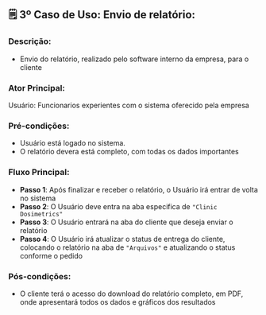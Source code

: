 ## 🗒️ **3º Caso de Uso:  Envio de relatório**:  

### Descrição: 
* Envio do relatório, realizado pelo software interno da empresa, para o cliente

### Ator Principal: 
   Usuário: Funcionarios experientes com o sistema oferecido pela empresa

### Pré-condições:
* Usuário está logado no sistema.
* O relatório devera está completo, com todas os dados importantes


### Fluxo Principal: 
- **Passo 1**: Após finalizar e receber o relatório, o Usuário irá entrar de volta no sistema
- **Passo 2**: O Usuário deve entra na aba especifica de `"Clinic Dosimetrics"`
- **Passo 3**: O Usuário entrará na aba do cliente que deseja enviar o relatório
- **Passo 4**: O Usuário irá atualizar o status de entrega do cliente, colocando o relatório na aba de `"Arquivos"` e atualizando o status conforme o pedido

### Pós-condições:
*   O cliente terá o acesso do download do relatório completo, em PDF, onde apresentará todos os dados e gráficos dos resultados
